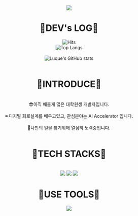 <div align=center>
<img src="https://capsule-render.vercel.app/api?type=waving&color=gradient&height=250&section=header&text=Welcome%20to%20Luque's%20GitHub%20👋&animation=twinkling&fontSize=35&fontAlignY=40&fontAlign=50" />


 
<div align=center><h1>🌌DEV's LOG🌌</h1></div>


![Hits](https://hits.seeyoufarm.com/api/count/incr/badge.svg?url=https%3A%2F%2Fgithub.com%2FLuque4503%2FLuque4503&count_bg=%230CA678&title_bg=%23515353&icon=snapcraft.svg&icon_color=%23F9F6F6&title=welcome+Luque&edge_flat=false)
<br>
![Top Langs](https://github-readme-stats.vercel.app/api/top-langs/?username=Luque4503&layout=donut-vertical&theme=tokyonight)
<br>
<br>
![Luque's GitHub stats](https://github-readme-stats.vercel.app/api?username=Luque4503&include_all_commits=true&theme=tokyonight&hide_border=true&count_private=true)
<br>
<br>
<div align=center><h1>📢INTRODUCE📢</h1></div>
<br>
😎아직 배울게 많은 대학원생 개발자입니다.
<br>
<br>
✒디지털 회로설계를 배우고있고, 관심분야는 AI Accelerator 입니다.
<br>
<br>
📌나만의 일을 찾기위해 열심히 노력중입니다.
<br>
<br>

<div align=center><h1>📕TECH STACKS📕</h1></div>
<br>
 <img src="https://img.shields.io/badge/linux-FCC624?style=for-the-badge&logo=linux&logoColor=black">
 <img src="https://img.shields.io/badge/C-A8B9CC?style=for-the-badge&logo=C&logoColor=black"/>
 <img src="https://img.shields.io/badge/Python-3766AB?style=for-the-badge&logo=Python&logoColor=white"/></a>
<br>
<div align=center><h1>🔧USE TOOLS🔧</h1></div>
<img src="https://img.shields.io/badge/VS+code-007ACC?style=for-the-badge&logo=visualstudiocode&logoColor=black">
